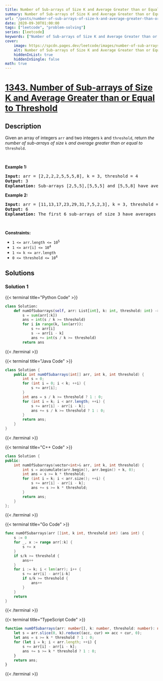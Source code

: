 ```yaml
---
title: Number of Sub-arrays of Size K and Average Greater than or Equal to Threshold
summary: Number of Sub-arrays of Size K and Average Greater than or Equal to Threshold - Solution Explained
url: "/posts/number-of-sub-arrays-of-size-k-and-average-greater-than-or-equal-to-threshold"
date: 2020-09-30T01:00:00
tags: ["leetcode", "problem-solving"]
series: [leetcode]
keywords: ["Number of Sub-arrays of Size K and Average Greater than or Equal to Threshold LeetCode Solution Explained in all languages", "1343", "leetcode question 1343", "Number of Sub-arrays of Size K and Average Greater than or Equal to Threshold", "LeetCode", "leetcode solution in Python3 C++ Java Go PHP Ruby Swift TypeScript Rust C# JavaScript C", "GeeksforGeeks", "InterviewBit", "Coding Ninjas", "HackerRank", "HackerEarth", "CodeChef", "TopCoder", "AlgoExpert", "freeCodeCamp", "Codeforces", "GitHub", "AtCoder", "Samir Paul"]
cover:
    image: https://spcdn.pages.dev/leetcode/images/number-of-sub-arrays-of-size-k-and-average-greater-than-or-equal-to-threshold.webp
    alt: Number of Sub-arrays of Size K and Average Greater than or Equal to Threshold - Solution Explained
    hiddenInList: true
    hiddenInSingle: false
math: true
---
```



# [1343. Number of Sub-arrays of Size K and Average Greater than or Equal to Threshold](https://leetcode.com/problems/number-of-sub-arrays-of-size-k-and-average-greater-than-or-equal-to-threshold)


## Description

<p>Given an array of integers <code>arr</code> and two integers <code>k</code> and <code>threshold</code>, return <em>the number of sub-arrays of size </em><code>k</code><em> and average greater than or equal to </em><code>threshold</code>.</p>

<p>&nbsp;</p>
<p><strong class="example">Example 1:</strong></p>

<pre>
<strong>Input:</strong> arr = [2,2,2,2,5,5,5,8], k = 3, threshold = 4
<strong>Output:</strong> 3
<strong>Explanation:</strong> Sub-arrays [2,5,5],[5,5,5] and [5,5,8] have averages 4, 5 and 6 respectively. All other sub-arrays of size 3 have averages less than 4 (the threshold).
</pre>

<p><strong class="example">Example 2:</strong></p>

<pre>
<strong>Input:</strong> arr = [11,13,17,23,29,31,7,5,2,3], k = 3, threshold = 5
<strong>Output:</strong> 6
<strong>Explanation:</strong> The first 6 sub-arrays of size 3 have averages greater than 5. Note that averages are not integers.
</pre>

<p>&nbsp;</p>
<p><strong>Constraints:</strong></p>

<ul>
	<li><code>1 &lt;= arr.length &lt;= 10<sup>5</sup></code></li>
	<li><code>1 &lt;= arr[i] &lt;= 10<sup>4</sup></code></li>
	<li><code>1 &lt;= k &lt;= arr.length</code></li>
	<li><code>0 &lt;= threshold &lt;= 10<sup>4</sup></code></li>
</ul>

## Solutions

### Solution 1

<!-- tabs:start -->

{{< terminal title="Python Code" >}}
```python
class Solution:
    def numOfSubarrays(self, arr: List[int], k: int, threshold: int) -> int:
        s = sum(arr[:k])
        ans = int(s / k >= threshold)
        for i in range(k, len(arr)):
            s += arr[i]
            s -= arr[i - k]
            ans += int(s / k >= threshold)
        return ans
```
{{< /terminal >}}

{{< terminal title="Java Code" >}}
```java
class Solution {
    public int numOfSubarrays(int[] arr, int k, int threshold) {
        int s = 0;
        for (int i = 0; i < k; ++i) {
            s += arr[i];
        }
        int ans = s / k >= threshold ? 1 : 0;
        for (int i = k; i < arr.length; ++i) {
            s += arr[i] - arr[i - k];
            ans += s / k >= threshold ? 1 : 0;
        }
        return ans;
    }
}
```
{{< /terminal >}}

{{< terminal title="C++ Code" >}}
```cpp
class Solution {
public:
    int numOfSubarrays(vector<int>& arr, int k, int threshold) {
        int s = accumulate(arr.begin(), arr.begin() + k, 0);
        int ans = s >= k * threshold;
        for (int i = k; i < arr.size(); ++i) {
            s += arr[i] - arr[i - k];
            ans += s >= k * threshold;
        }
        return ans;
    }
};
```
{{< /terminal >}}

{{< terminal title="Go Code" >}}
```go
func numOfSubarrays(arr []int, k int, threshold int) (ans int) {
	s := 0
	for _, x := range arr[:k] {
		s += x
	}
	if s/k >= threshold {
		ans++
	}
	for i := k; i < len(arr); i++ {
		s += arr[i] - arr[i-k]
		if s/k >= threshold {
			ans++
		}
	}
	return
}
```
{{< /terminal >}}

{{< terminal title="TypeScript Code" >}}
```ts
function numOfSubarrays(arr: number[], k: number, threshold: number): number {
    let s = arr.slice(0, k).reduce((acc, cur) => acc + cur, 0);
    let ans = s >= k * threshold ? 1 : 0;
    for (let i = k; i < arr.length; ++i) {
        s += arr[i] - arr[i - k];
        ans += s >= k * threshold ? 1 : 0;
    }
    return ans;
}
```
{{< /terminal >}}

<!-- tabs:end -->

<!-- end -->
